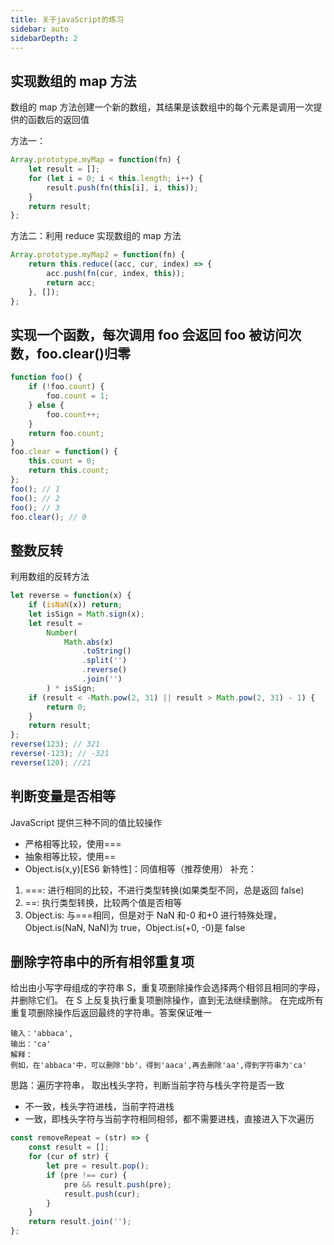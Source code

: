 ```yaml
---
title: 关于javaScript的练习
sidebar: auto
sidebarDepth: 2
---
```


## 实现数组的 map 方法

数组的 map 方法创建一个新的数组，其结果是该数组中的每个元素是调用一次提供的函数后的返回值

方法一：

```js
Array.prototype.myMap = function(fn) {
    let result = [];
    for (let i = 0; i < this.length; i++) {
        result.push(fn(this[i], i, this));
    }
    return result;
};
```

方法二：利用 reduce 实现数组的 map 方法

```js
Array.prototype.myMap2 = function(fn) {
    return this.reduce((acc, cur, index) => {
        acc.push(fn(cur, index, this));
        return acc;
    }, []);
};
```

## 实现一个函数，每次调用 foo 会返回 foo 被访问次数，foo.clear()归零

```js
function foo() {
    if (!foo.count) {
        foo.count = 1;
    } else {
        foo.count++;
    }
    return foo.count;
}
foo.clear = function() {
    this.count = 0;
    return this.count;
};
foo(); // 1
foo(); // 2
foo(); // 3
foo.clear(); // 0
```

## 整数反转

利用数组的反转方法

```js
let reverse = function(x) {
    if (isNaN(x)) return;
    let isSign = Math.sign(x);
    let result =
        Number(
            Math.abs(x)
                .toString()
                .split('')
                .reverse()
                .join('')
        ) * isSign;
    if (result < -Math.pow(2, 31) || result > Math.pow(2, 31) - 1) {
        return 0;
    }
    return result;
};
reverse(123); // 321
reverse(-123); // -321
reverse(120); //21
```

## 判断变量是否相等

JavaScript 提供三种不同的值比较操作

-   严格相等比较，使用===
-   抽象相等比较，使用==
-   Object.is(x,y)[ES6 新特性]：同值相等（推荐使用）
    补充：

1. ===: 进行相同的比较，不进行类型转换(如果类型不同，总是返回 false)
2. ==: 执行类型转换，比较两个值是否相等
3. Object.is: 与===相同，但是对于 NaN 和-0 和+0 进行特殊处理，Object.is(NaN, NaN)为 true，Object.is(+0, -0)是 false

## 删除字符串中的所有相邻重复项

给出由小写字母组成的字符串 S，重复项删除操作会选择两个相邻且相同的字母，并删除它们。
在 S 上反复执行重复项删除操作，直到无法继续删除。
在完成所有重复项删除操作后返回最终的字符串。答案保证唯一

```
输入：'abbaca',
输出：'ca'
解释：
例如，在'abbaca'中，可以删除'bb'，得到'aaca',再去删除'aa',得到字符串为'ca'
```

思路：遍历字符串，
取出栈头字符，判断当前字符与栈头字符是否一致

-   不一致，栈头字符进栈，当前字符进栈
-   一致，即栈头字符与当前字符相同相邻，都不需要进栈，直接进入下次遍历

```js
const removeRepeat = (str) => {
    const result = [];
    for (cur of str) {
        let pre = result.pop();
        if (pre !== cur) {
            pre && result.push(pre);
            result.push(cur);
        }
    }
    return result.join('');
};
```

